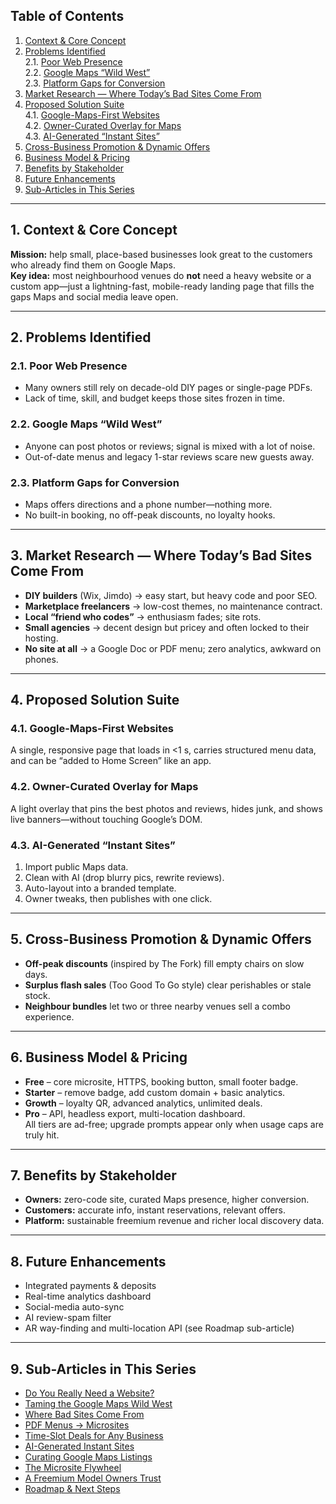 ## Table of Contents
1. [Context & Core Concept](#context--core-concept)  
2. [Problems Identified](#problems-identified)  
   2.1. [Poor Web Presence](#poor-web-presence)  
   2.2. [Google Maps “Wild West”](#google-maps-wild-west)  
   2.3. [Platform Gaps for Conversion](#platform-gaps-for-conversion)  
3. [Market Research — Where Today’s Bad Sites Come From](#market-research--where-todays-bad-sites-come-from)  
4. [Proposed Solution Suite](#proposed-solution-suite)  
   4.1. [Google-Maps-First Websites](#google-maps-first-websites)  
   4.2. [Owner-Curated Overlay for Maps](#owner-curated-overlay-for-maps)  
   4.3. [AI-Generated “Instant Sites”](#ai-generated-instant-sites)  
5. [Cross-Business Promotion & Dynamic Offers](#cross-business-promotion--dynamic-offers)  
6. [Business Model & Pricing](#business-model--pricing)  
7. [Benefits by Stakeholder](#benefits-by-stakeholder)  
8. [Future Enhancements](#future-enhancements)  
9. [Sub-Articles in This Series](#sub-articles-in-this-series)

---

## 1. Context & Core Concept
**Mission:** help small, place-based businesses look great to the customers who already find them on Google Maps.  
**Key idea:** most neighbourhood venues do **not** need a heavy website or a custom app—just a lightning-fast, mobile-ready landing page that fills the gaps Maps and social media leave open.

---

## 2. Problems Identified
### 2.1. Poor Web Presence
* Many owners still rely on decade-old DIY pages or single-page PDFs.  
* Lack of time, skill, and budget keeps those sites frozen in time.

### 2.2. Google Maps “Wild West”
* Anyone can post photos or reviews; signal is mixed with a lot of noise.  
* Out-of-date menus and legacy 1-star reviews scare new guests away.

### 2.3. Platform Gaps for Conversion
* Maps offers directions and a phone number—nothing more.  
* No built-in booking, no off-peak discounts, no loyalty hooks.

---

## 3. Market Research — Where Today’s Bad Sites Come From
* **DIY builders** (Wix, Jimdo) → easy start, but heavy code and poor SEO.  
* **Marketplace freelancers** → low-cost themes, no maintenance contract.  
* **Local “friend who codes”** → enthusiasm fades; site rots.  
* **Small agencies** → decent design but pricey and often locked to their hosting.  
* **No site at all** → a Google Doc or PDF menu; zero analytics, awkward on phones.

---

## 4. Proposed Solution Suite
### 4.1. Google-Maps-First Websites
A single, responsive page that loads in <1 s, carries structured menu data, and can be “added to Home Screen” like an app.

### 4.2. Owner-Curated Overlay for Maps
A light overlay that pins the best photos and reviews, hides junk, and shows live banners—without touching Google’s DOM.

### 4.3. AI-Generated “Instant Sites”
1. Import public Maps data.  
2. Clean with AI (drop blurry pics, rewrite reviews).  
3. Auto-layout into a branded template.  
4. Owner tweaks, then publishes with one click.

---

## 5. Cross-Business Promotion & Dynamic Offers
* **Off-peak discounts** (inspired by The Fork) fill empty chairs on slow days.  
* **Surplus flash sales** (Too Good To Go style) clear perishables or stale stock.  
* **Neighbour bundles** let two or three nearby venues sell a combo experience.

---

## 6. Business Model & Pricing
* **Free** – core microsite, HTTPS, booking button, small footer badge.  
* **Starter** – remove badge, add custom domain + basic analytics.  
* **Growth** – loyalty QR, advanced analytics, unlimited deals.  
* **Pro** – API, headless export, multi-location dashboard.  
All tiers are ad-free; upgrade prompts appear only when usage caps are truly hit.

---

## 7. Benefits by Stakeholder
* **Owners:** zero-code site, curated Maps presence, higher conversion.  
* **Customers:** accurate info, instant reservations, relevant offers.  
* **Platform:** sustainable freemium revenue and richer local discovery data.

---

## 8. Future Enhancements
* Integrated payments & deposits  
* Real-time analytics dashboard  
* Social-media auto-sync  
* AI review-spam filter  
* AR way-finding and multi-location API (see Roadmap sub-article)

---

## 9. Sub-Articles in This Series
- [Do You Really Need a Website?](why/)
- [Taming the Google Maps Wild West](wild/)
- [Where Bad Sites Come From](when/)
- [PDF Menus → Microsites](pdf/)
- [Time-Slot Deals for Any Business](time/)
- [AI-Generated Instant Sites](ai/)
- [Curating Google Maps Listings](curate/)
- [The Microsite Flywheel](fly/)
- [A Freemium Model Owners Trust](price/)
- [Roadmap & Next Steps](next/)